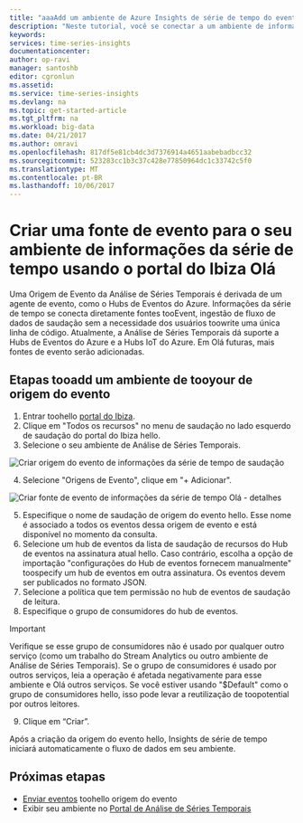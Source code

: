 ```yaml
---
title: "aaaAdd um ambiente de Azure Insights de série de tempo do evento fonte tooyour | Microsoft Docs"
description: "Neste tutorial, você se conectar a um ambiente de informações da série de tempo do evento fonte tooyour"
keywords: 
services: time-series-insights
documentationcenter: 
author: op-ravi
manager: santoshb
editor: cgronlun
ms.assetid: 
ms.service: time-series-insights
ms.devlang: na
ms.topic: get-started-article
ms.tgt_pltfrm: na
ms.workload: big-data
ms.date: 04/21/2017
ms.author: omravi
ms.openlocfilehash: 817df5e81cb4dc3d7376914a4651aabebadbcc32
ms.sourcegitcommit: 523283cc1b3c37c428e77850964dc1c33742c5f0
ms.translationtype: MT
ms.contentlocale: pt-BR
ms.lasthandoff: 10/06/2017
---
```

# <a name="create-an-event-source-for-your-time-series-insights-environment-using-hello-ibiza-portal"></a>Criar uma fonte de evento para o seu ambiente de informações da série de tempo usando o portal do Ibiza Olá

Uma Origem de Evento da Análise de Séries Temporais é derivada de um agente de evento, como o Hubs de Eventos do Azure. Informações da série de tempo se conecta diretamente fontes tooEvent, ingestão de fluxo de dados de saudação sem a necessidade dos usuários toowrite uma única linha de código. Atualmente, a Análise de Séries Temporais dá suporte a Hubs de Eventos do Azure e a Hubs IoT do Azure. Em Olá futuras, mais fontes de evento serão adicionadas.

## <a name="steps-tooadd-an-event-source-tooyour-environment"></a>Etapas tooadd um ambiente de tooyour de origem do evento

1.  Entrar toohello [portal do Ibiza](https://portal.azure.com).
2.  Clique em "Todos os recursos" no menu de saudação no lado esquerdo de saudação do portal do Ibiza hello.
3.  Selecione o seu ambiente de Análise de Séries Temporais.

  ![Criar origem do evento de informações da série de tempo de saudação](media/add-event-source/getstarted-create-event-source-1.png)

4.  Selecione "Origens de Evento", clique em "+ Adicionar".

  ![Criar fonte de evento de informações da série de tempo Olá - detalhes](media/add-event-source/getstarted-create-event-source-2.png)

5.  Especifique o nome de saudação de origem do evento hello. Esse nome é associado a todos os eventos dessa origem de evento e está disponível no momento da consulta.
6.  Selecione um hub de eventos da lista de saudação de recursos do Hub de eventos na assinatura atual hello. Caso contrário, escolha a opção de importação "configurações do Hub de eventos fornecem manualmente" toospecify um hub de eventos em outra assinatura. Os eventos devem ser publicados no formato JSON.
7.  Selecione a política que tem permissão no hub de eventos de saudação de leitura.
8.  Especifique o grupo de consumidores do hub de eventos.

  > [!IMPORTANT]
  > Verifique se esse grupo de consumidores não é usado por qualquer outro serviço (como um trabalho do Stream Analytics ou outro ambiente de Análise de Séries Temporais). Se o grupo de consumidores é usado por outros serviços, leia a operação é afetada negativamente para esse ambiente e Olá outros serviços. Se você estiver usando "$Default" como o grupo de consumidores hello, isso pode levar a reutilização de toopotential por outros leitores.

9.  Clique em “Criar”.

Após a criação da origem do evento hello, Insights de série de tempo iniciará automaticamente o fluxo de dados em seu ambiente.

## <a name="next-steps"></a>Próximas etapas

* [Enviar eventos](time-series-insights-send-events.md) toohello origem do evento
* Exibir seu ambiente no [Portal de Análise de Séries Temporais](https://insights.timeseries.azure.com)
